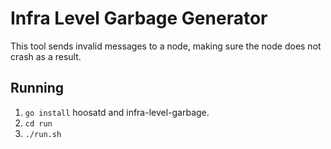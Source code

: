 # Infra Level Garbage Generator
This tool sends invalid messages to a node, making sure the node does not crash as a result.

## Running
 1. `go install` hoosatd and infra-level-garbage.
 2. `cd run`
 3. `./run.sh`


